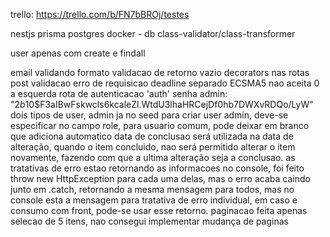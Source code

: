 trello: https://trello.com/b/FN7bBROj/testes

nestjs
prisma
postgres
docker - db
class-validator/class-transformer

user apenas com create e findall

email validando formato
validacao de retorno vazio
decorators nas rotas post
validacao erro de requisicao
deadline separado
ECSMA5 nao aceita 0 a esquerda
rota de autenticacao 'auth'
senha admin: "$2b$10$F3aIBwFskwcls6kcaleZl.WtdU3lhaHRCejDf0hb7DWXvRDQo/LyW"
dois tipos de user, admin ja no seed
para criar user admin, deve-se especificar no campo role, para usuario comum, pode deixar em branco que adiciona automatico
data de conclusao será utilizada na data de alteração, quando o item concluido, nao será permitido alterar o item novamente, fazendo com que a ultima alteração seja a conclusao.
as tratativas de erro estao retornando as informacoes no console, foi feito throw new HttpException para cada uma delas, mas o erro acaba caindo junto em .catch, retornando a mesma mensagem para todos, mas no console esta a mensagem para tratativa de erro individual, em caso e consumo com front, pode-se usar esse retorno.
paginacao feita apenas selecao de 5 itens, nao consegui implementar mudança de paginas
